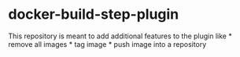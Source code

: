 docker-build-step-plugin
========================
  This repository is meant to add additional features to the plugin like 
    * remove all images
    * tag image
    * push image into a repository
